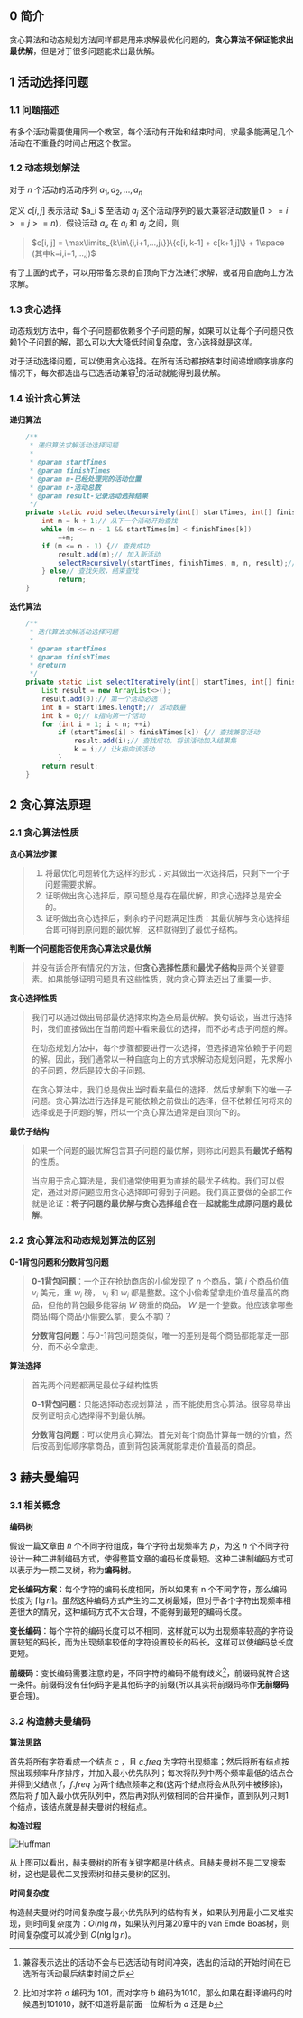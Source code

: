 ## 0 简介

贪心算法和动态规划方法同样都是用来求解最优化问题的，**贪心算法不保证能求出最优解**，但是对于很多问题能求出最优解。



## 1 活动选择问题

### 1.1 问题描述

有多个活动需要使用同一个教室，每个活动有开始和结束时间，求最多能满足几个活动在不重叠的时间占用这个教室。

### 1.2 动态规划解法

对于 $n$ 个活动的活动序列 $a_1,a_2,...,a_n$

定义 $c[i, j]$ 表示活动 $a_i $ 至活动 $a_j$ 这个活动序列的最大兼容活动数量$( 1>=i>=j>=n)$，假设活动 $a_k$ 在 $a_i$ 和 $a_j$ 之间，则

>  $c[i, j] = \max\limits_{k\in\{i,i+1,...,j\}}\{c[i, k-1] + c[k+1,j]\} + 1\space (其中k=i,i+1,...,j)$

有了上面的式子，可以用带备忘录的自顶向下方法进行求解，或者用自底向上方法求解。

### 1.3 贪心选择

动态规划方法中，每个子问题都依赖多个子问题的解，如果可以让每个子问题只依赖1个子问题的解，那么可以大大降低时间复杂度，贪心选择就是这样。

对于活动选择问题，可以使用贪心选择。在所有活动都按结束时间递增顺序排序的情况下，每次都选出与已选活动兼容[^1]的活动就能得到最优解。

### 1.4 设计贪心算法

**递归算法**

```java
	/**
	 * 递归算法求解活动选择问题
	 * 
	 * @param startTimes
	 * @param finishTimes
	 * @param m-已经处理完的活动位置
	 * @param n-活动总数
	 * @param result-记录活动选择结果
	 */
	private static void selectRecursively(int[] startTimes, int[] finishTimes, int k, int n, List result) {
		int m = k + 1;// 从下一个活动开始查找
		while (m <= n - 1 && startTimes[m] < finishTimes[k])
			++m;
		if (m <= n - 1) {// 查找成功
			result.add(m);// 加入新活动
			selectRecursively(startTimes, finishTimes, m, n, result);// 继续查找活动
		} else// 查找失败，结束查找
			return;
	}
```

**迭代算法**

```java
	/**
	 * 迭代算法求解活动选择问题
	 * 
	 * @param startTimes
	 * @param finishTimes
	 * @return
	 */
	private static List selectIteratively(int[] startTimes, int[] finishTimes) {
		List result = new ArrayList<>();
		result.add(0);// 第一个活动必选
		int n = startTimes.length;// 活动数量
		int k = 0;// k指向第一个活动
		for (int i = 1; i < n; ++i)
			if (startTimes[i] > finishTimes[k]) {// 查找兼容活动
				result.add(i);// 查找成功，将该活动加入结果集
				k = i;// 让k指向该活动
			}
		return result;
	}
```



## 2 贪心算法原理

### 2.1 贪心算法性质

**贪心算法步骤**

> 1. 将最优化问题转化为这样的形式：对其做出一次选择后，只剩下一个子问题需要求解。
> 2. 证明做出贪心选择后，原问题总是存在最优解，即贪心选择总是安全的。
> 3. 证明做出贪心选择后，剩余的子问题满足性质：其最优解与贪心选择组合即可得到原问题的最优解，这样就得到了最优子结构。

**判断一个问题能否使用贪心算法求最优解**

> 并没有适合所有情况的方法，但**贪心选择性质**和**最优子结构**是两个关键要素。如果能够证明问题具有这些性质，就向贪心算法迈出了重要一步。

**贪心选择性质**

> 我们可以通过做出局部最优选择来构造全局最优解。换句话说，当进行选择时，我们直接做出在当前问题中看来最优的选择，而不必考虑子问题的解。
>
> 在动态规划方法中，每个步骤都要进行一次选择，但选择通常依赖于子问题的解。因此，我们通常以一种自底向上的方式求解动态规划问题，先求解小的子问题，然后是较大的子问题。
>
> 在贪心算法中，我们总是做出当时看来最佳的选择，然后求解剩下的唯一子问题。贪心算法进行选择是可能依赖之前做出的选择，但不依赖任何将来的选择或是子问题的解，所以一个贪心算法通常是自顶向下的。

**最优子结构** 

> 如果一个问题的最优解包含其子问题的最优解，则称此问题具有**最优子结构**的性质。
>
> 当应用于贪心算法是，我们通常使用更为直接的最优子结构。我们可以假定，通过对原问题应用贪心选择即可得到子问题。我们真正要做的全部工作就是论证：**将子问题的最优解与贪心选择组合在一起就能生成原问题的最优解**。 

### 2.2 贪心算法和动态规划算法的区别

**0-1背包问题和分数背包问题**

> **0-1背包问题**：一个正在抢劫商店的小偷发现了 $n$ 个商品，第 $i$ 个商品价值 $v_i$ 美元，重 $w_i$ 磅， $v_i$ 和 $w_i$ 都是整数。这个小偷希望拿走价值尽量高的商品，但他的背包最多能容纳 $W$ 磅重的商品， $W$ 是一个整数。他应该拿哪些商品(每个商品小偷要么拿，要么不拿)？
>
> **分数背包问题**：与0-1背包问题类似，唯一的差别是每个商品都能拿走一部分，而不必全拿走。

**算法选择**

> 首先两个问题都满足最优子结构性质
>
> **0-1背包问题**：只能选择动态规划算法 ，而不能使用贪心算法。很容易举出反例证明贪心选择得不到最优解。
>
> **分数背包问题**：可以使用贪心算法。首先对每个商品计算每一磅的价值，然后按高到低顺序拿商品，直到背包装满就能拿走价值最高的商品。



## 3 赫夫曼编码

### 3.1 相关概念

**编码树**

假设一篇文章由 $n$  个不同字符组成，每个字符出现频率为 $p_i$，为这 $n$ 个不同字符设计一种二进制编码方式，使得整篇文章的编码长度最短。这种二进制编码方式可以表示为一颗二叉树，称为**编码树**。

**定长编码方案**：每个字符的编码长度相同，所以如果有 n 个不同字符，那么编码长度为 $\lceil \lg n\rceil$。虽然这种编码方式产生的二叉树最矮，但对于各个字符出现频率相差很大的情况，这种编码方式不太合理，不能得到最短的编码长度。

**变长编码**：每个字符的编码长度可以不相同，这样就可以为出现频率较高的字符设置较短的码长，而为出现频率较低的字符设置较长的码长，这样可以使编码总长度更短。

**前缀码**：变长编码需要注意的是，不同字符的编码不能有歧义[^2]，前缀码就符合这一条件。前缀码没有任何码字是其他码字的前缀(所以其实将前缀码称作**无前缀码**更合理)。

### 3.2 构造赫夫曼编码

**算法思路**

首先将所有字符看成一个结点 $c$ ，且 $c.freq$ 为字符出现频率；然后将所有结点按照出现频率升序排序，并加入最小优先队列；每次将队列中两个频率最低的结点合并得到父结点 $f$，$f.freq$ 为两个结点频率之和(这两个结点将会从队列中被移除)，然后将 $f$ 加入最小优先队列中，然后再对队列做相同的合并操作，直到队列只剩1个结点，该结点就是赫夫曼树的根结点。

**构造过程**

![Huffman](../static/image/Huffman.png)

从上图可以看出，赫夫曼树的所有关键字都是叶结点。且赫夫曼树不是二叉搜索树，这也是最优二叉搜索树和赫夫曼树的区别。

**时间复杂度**

构造赫夫曼树的时间复杂度与最小优先队列的结构有关，如果队列用最小二叉堆实现，则时间复杂度为：$O(n\lg n)$，如果队列用第20章中的 van Emde Boas树，则时间复杂度可以减少到 $O(n\lg \lg n)$。





[^1]: 兼容表示选出的活动不会与已选活动有时间冲突，选出的活动的开始时间在已选所有活动最后结束时间之后
[^2]:比如对字符 $a$ 编码为 $101$，而对字符 $b$ 编码为$1010$，那么如果在翻译编码的时候遇到$101010$，就不知道将最前面一位解析为 $a$ 还是 $b$

